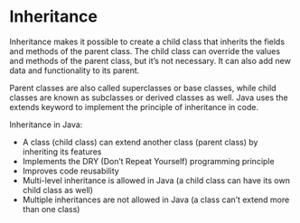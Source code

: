 # Inheritance
Inheritance makes it possible to create a child class that inherits the fields and methods of the parent class. The child class can override the values and methods of the parent class, but it’s not necessary. It can also add new data and functionality to its parent.

Parent classes are also called superclasses or base classes, while child classes are known as subclasses or derived classes as well. Java uses the extends keyword to implement the principle of inheritance in code.

Inheritance in Java:
<ul>
    <li> A class (child class) can extend another class (parent class) by inheriting its features </li>
    <li> Implements the DRY (Don’t Repeat Yourself) programming principle </li>
    <li> Improves code reusability </li>
    <li> Multi-level inheritance is allowed in Java (a child class can have its own child class as well) </li>
    <li> Multiple inheritances are not allowed in Java (a class can’t extend more than one class) </li>
</ul>
